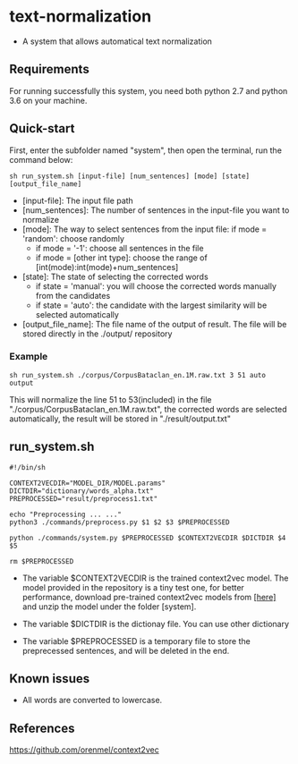 # text-normalization

* A system that allows automatical text normalization

## Requirements
For running successfully this system, you need both python 2.7 and python 3.6 on your machine.

## Quick-start
First, enter the subfolder named "system", then open the terminal, run the command below:

```
sh run_system.sh [input-file] [num_sentences] [mode] [state] [output_file_name]
```

* [input-file]: The input file path
* [num_sentences]: The number of sentences in the input-file you want to normalize
* [mode]: The way to select sentences from the input file:
if mode = 'random': choose randomly
	- if mode = '-1': choose all sentences in the file
	- if mode = [other int type]: choose the range of [int(mode):int(mode)+num_sentences]
* [state]: The state of selecting the corrected words
	- if state = 'manual': you will choose the corrected words manually from the candidates
	- if state = 'auto': the candidate with the largest similarity will be selected automatically
* [output_file_name]: The file name of the output of result. The file will be stored directly in the ./output/ repository

### Example
```
sh run_system.sh ./corpus/CorpusBataclan_en.1M.raw.txt 3 51 auto output
```
This will normalize the line 51 to 53(included) in the file "./corpus/CorpusBataclan_en.1M.raw.txt", the corrected words are selected automatically, the result will be stored in "./result/output.txt"

## run_system.sh

```
#!/bin/sh

CONTEXT2VECDIR="MODEL_DIR/MODEL.params"
DICTDIR="dictionary/words_alpha.txt"
PREPROCESSED="result/preprocess1.txt"

echo "Preprocessing ... ..."
python3 ./commands/preprocess.py $1 $2 $3 $PREPROCESSED

python ./commands/system.py $PREPROCESSED $CONTEXT2VECDIR $DICTDIR $4 $5

rm $PREPROCESSED
```
* The variable $CONTEXT2VECDIR is the trained context2vec model. The model provided in the repository is a tiny test one, for better performance, download pre-trained context2vec models from [[here]](http://u.cs.biu.ac.il/~nlp/resources/downloads/context2vec/) and unzip the model under the folder [system].

* The variable $DICTDIR is the dictionay file. You can use other dictionary

* The variable $PREPROCESSED is a temporary file to store the preprecessed sentences, and will be deleted in the end.

## Known issues

* All words are converted to lowercase.


## References
https://github.com/orenmel/context2vec
